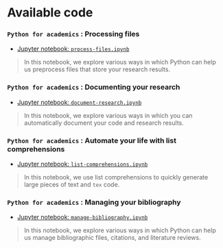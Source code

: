 # Available code

### `Python for academics` : Processing files

- [Jupyter notebook: `process-files.ipynb`](process-files.ipynb)

> In this notebook, we explore various ways in which Python can help us preprocess files that store your research results.

### `Python for academics` : Documenting your research

- [Jupyter notebook: `document-research.ipynb`](document-research.ipynb)

> In this notebook, we explore various ways in which you can automatically document your code and research results.

### `Python for academics` : Automate your life with list comprehensions

- [Jupyter notebook: `list-comprehensions.ipynb`](list-comprehensions.ipynb)

> In this notebook, we use list comprehensions to quickly generate large pieces of text and `tex` code. 

### `Python for academics` : Managing your bibliography

- [Jupyter notebook: `manage-bibliography.ipynb`](manage-bibliography.ipynb)

> In this notebook, we explore various ways in which Python can help us manage bibliographic files, citations, and literature reviews.

